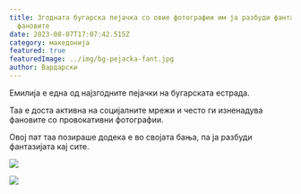 ```yaml
---
title: Згодната бугарска пејачка со овие фотографии им ја разбуди фантазијата на
  фановите
date: 2023-08-07T17:07:42.515Z
category: македонија
featured: true
featuredImage: ../img/bg-pejacka-fant.jpg
author: Вардарски
---
```

<!--StartFragment-->

Емилија е една од најзгодните пејачки на бугарската естрада.

Таа е доста активна на социјалните мрежи и често ги изненадува фановите со провокативни фотографии.

Овој пат таа позираше додека е во својата бања, па ја разбуди фантазијата кај сите.

<!--EndFragment-->

![](../img/emilija-1.jpg)

![](../img/emilija2.jpg)